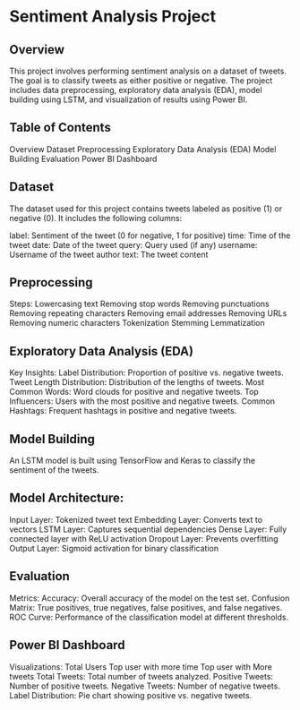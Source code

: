 # Sentiment Analysis Project
## Overview
This project involves performing sentiment analysis on a dataset of tweets. The goal is to classify tweets as either positive or negative. The project includes data preprocessing, exploratory data analysis (EDA), model building using LSTM, and visualization of results using Power BI.

## Table of Contents
Overview
Dataset
Preprocessing
Exploratory Data Analysis (EDA)
Model Building
Evaluation
Power BI Dashboard

## Dataset
The dataset used for this project contains tweets labeled as positive (1) or negative (0). It includes the following columns:

label: Sentiment of the tweet (0 for negative, 1 for positive)
time: Time of the tweet
date: Date of the tweet
query: Query used (if any)
username: Username of the tweet author
text: The tweet content
## Preprocessing
Steps:
Lowercasing text
Removing stop words
Removing punctuations
Removing repeating characters
Removing email addresses
Removing URLs
Removing numeric characters
Tokenization
Stemming
Lemmatization
## Exploratory Data Analysis (EDA)
Key Insights:
Label Distribution: Proportion of positive vs. negative tweets.
Tweet Length Distribution: Distribution of the lengths of tweets.
Most Common Words: Word clouds for positive and negative tweets.
Top Influencers: Users with the most positive and negative tweets.
Common Hashtags: Frequent hashtags in positive and negative tweets.
## Model Building
An LSTM model is built using TensorFlow and Keras to classify the sentiment of the tweets.

## Model Architecture:
Input Layer: Tokenized tweet text
Embedding Layer: Converts text to vectors
LSTM Layer: Captures sequential dependencies
Dense Layer: Fully connected layer with ReLU activation
Dropout Layer: Prevents overfitting
Output Layer: Sigmoid activation for binary classification
## Evaluation
Metrics:
Accuracy: Overall accuracy of the model on the test set.
Confusion Matrix: True positives, true negatives, false positives, and false negatives.
ROC Curve: Performance of the classification model at different thresholds.
## Power BI Dashboard
Visualizations:
Total Users 
Top user with more time
Top user with More tweets
Total Tweets: Total number of tweets analyzed.
Positive Tweets: Number of positive tweets.
Negative Tweets: Number of negative tweets.
Label Distribution: Pie chart showing positive vs. negative tweets.
